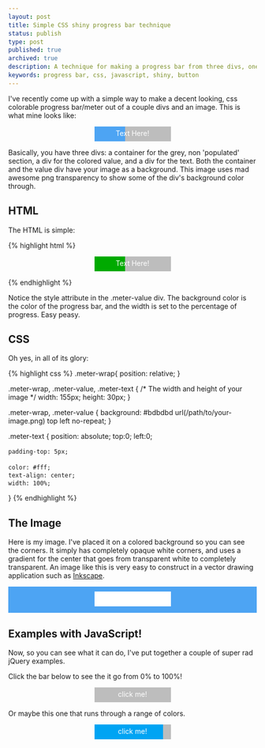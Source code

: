 ```yaml
---
layout: post
title: Simple CSS shiny progress bar technique
status: publish
type: post
published: true
archived: true
description: A technique for making a progress bar from three divs, one image, and a little CSS. Check it out!
keywords: progress bar, css, javascript, shiny, button
---
```


<style type="text/css">
.meter-wrap{
  margin: 0 auto 1em auto;
  position: relative;
}

.meter-wrap, .meter-value, .meter-text {
  /* The width and height of your image */
  width: 155px; height: 30px;
}
.meter-wrap, .meter-value{
  background: #bdbdbd url(/images/meter-outline.png) top left no-repeat;
}

.meter-text {
  position: absolute;
  top:0; left:0;

  padding-top: 5px;

  color: #fff;
  text-align: center;
  width: 100%;
}
</style>

I've recently come up with a simple way to make a decent looking, css colorable progress
bar/meter out of a couple divs and an image. This is what mine looks like:

<div class="meter-wrap">
    <div class="meter-value" style="background-color: #4DA4F3; width: 40%;">
        <div class="meter-text">
            Text Here!
        </div>
    </div>
</div>

Basically, you have three divs: a container for the grey, non 'populated' section, a div for the
colored value, and a div for the text. Both the container and the value div have your image as a
background. This image uses mad awesome png transparency to show some of the div's background
color through.

HTML
----

The HTML is simple:

{% highlight html %}
<div class="meter-wrap">
    <div class="meter-value" style="background-color: #0a0; width: 40%;">
        <div class="meter-text">
            Text Here!
        </div>
    </div>
</div>
{% endhighlight %}

Notice the style attribute in the .meter-value div. The background color is the color of the
progress bar, and the width is set to the percentage of progress. Easy peasy.

CSS
----

Oh yes, in all of its glory:

{% highlight css %}
.meter-wrap{
    position: relative;
}

.meter-wrap, .meter-value, .meter-text {
    /* The width and height of your image */
    width: 155px; height: 30px;
}

.meter-wrap, .meter-value {
    background: #bdbdbd url(/path/to/your-image.png) top left no-repeat;
}

.meter-text {
    position: absolute;
    top:0; left:0;

    padding-top: 5px;

    color: #fff;
    text-align: center;
    width: 100%;
}
{% endhighlight %}

The Image
---------

Here is my image. I've placed it on a colored background so you can see the corners. It simply
has completely opaque white corners, and uses a gradient for the center that goes from
transparent white to completely transparent. An image like this is very easy to construct in a
vector drawing application such as [Inkscape](http://www.inkscape.org/).

<p style="background: #4DA4F3; padding: 10px 0; text-align:center;">
  <img style="" src="/images/meter-outline.png" />
</p>

Examples with JavaScript!
-------------------------

<script type="text/javascript">
$(document).ready(function(){
    var ex1running = false;
    var ex2running = false;

    $('#meter-ex1').click(function(){
      if(!ex1running){
        ex1running = true;
        var $this = $(this);
        var count = 0;
        var inter = null;
        function run(){
            count++;
            $this.find('.meter-value').css('width', count+"%");
            $this.find('.meter-text').text(count+"%");
            if(count == 100){
                clearInterval(inter);
                ex1running = false;
            }
        }
        inter = setInterval(run, 50);
      }
    });

    $('#meter-ex2').click(function(){
      if(!ex2running){
        ex2running = true;
        var $this = $(this);
        var gb = 'A4F3';
        var r = 0;
        var inter = null;
        function run(){
            r++;
            var rhex = r.toString(16);
            if(rhex.length == 1) rhex = "0"+rhex;
            var color = "#"+rhex+gb;
            $this.find('.meter-value').css('background-color', color);
            $this.find('.meter-text').text(color);
            if(r == 255){
                clearInterval(inter);
                ex2running = false;
                $this.find('.meter-text').text('click me!');
            }
        }
        inter = setInterval(run, 10);
      }
    });
});
</script>

Now, so you can see what it can do, I've put together a couple of super rad jQuery examples.

Click the bar below to see the it go from 0% to 100%!

<div id="meter-ex1" class="meter-wrap" style="cursor: pointer">
    <div class="meter-value" style="background-color: #4DA4F3; width: 0%;">
        <div class="meter-text">
            click me!
        </div>
    </div>
</div>

Or maybe this one that runs through a range of colors.

<div id="meter-ex2" class="meter-wrap" style="cursor: pointer">
    <div class="meter-value" style="background-color: #00A4F3; width: 90%;">
        <div class="meter-text">
            click me!
        </div>
    </div>
</div>
